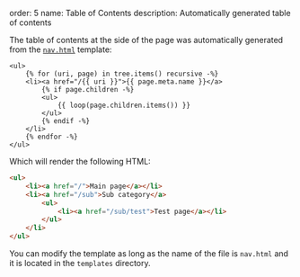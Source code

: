 order: 5
name: Table of Contents
description: Automatically generated table of contents

The table of contents at the side of the page was automatically generated from the [`nav.html`](https://github.com/MrSpaar/Markdown-SPA/blob/master/templates/nav.html) template:
```jinja
<ul>
    {% for (uri, page) in tree.items() recursive -%}
    <li><a href="/{{ uri }}">{{ page.meta.name }}</a>
        {% if page.children -%}
        <ul>
            {{ loop(page.children.items()) }}
        </ul>
        {% endif -%}
    </li>
    {% endfor -%}
</ul>
```

Which will render the following HTML:
```html
<ul>
    <li><a href="/">Main page</a></li>
    <li><a href="/sub">Sub category</a>
        <ul>
            <li><a href="/sub/test">Test page</a></li>
        </ul>
    </li>
</ul>
```

You can modify the template as long as the name of the file is `nav.html` and it is located in the `templates` directory.
